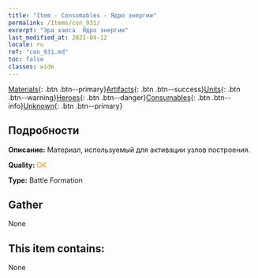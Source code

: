 ```yaml
---
title: "Item - Consumables - Ядро энергии"
permalink: /Items/con_931/
excerpt: "Эра хаоса  Ядро энергии"
last_modified_at: 2021-04-12
locale: ru
ref: "con_931.md"
toc: false
classes: wide
---
```

 [Materials](/ru/Items/){: .btn .btn--primary}[Artifacts](/ru/Items/Artifacts/){: .btn .btn--success}[Units](/ru/Items/Units/){: .btn .btn--warning}[Heroes](/ru/Items/Heroes/){: .btn .btn--danger}[Consumables](/ru/Items/Consumables/){: .btn .btn--info}[Unknown](/ru/Items/Unknown/){: .btn .btn--primary}

## Подробности
 **Описание:** Материал, используемый для активации узлов построения.

 **Quality:** <span style="color: #FF8C00">OK</span>

 **Type:** Battle Formation

## Gather

  None

## This item contains:

  None

